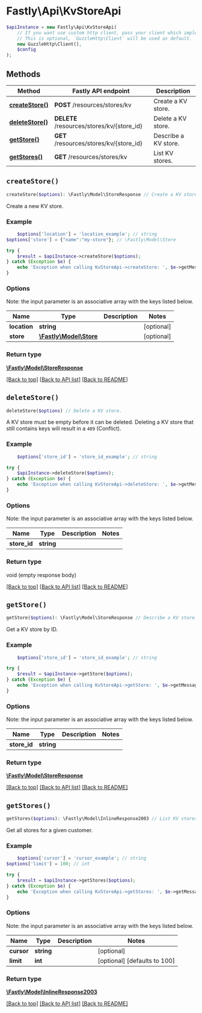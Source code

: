 # Fastly\Api\KvStoreApi


```php
$apiInstance = new Fastly\Api\KvStoreApi(
    // If you want use custom http client, pass your client which implements `GuzzleHttp\ClientInterface`.
    // This is optional, `GuzzleHttp\Client` will be used as default.
    new GuzzleHttp\Client(),
    $config
);
```

## Methods

Method | Fastly API endpoint | Description
------------- | ------------- | -------------
[**createStore()**](KvStoreApi.md#createStore) | **POST** /resources/stores/kv | Create a KV store.
[**deleteStore()**](KvStoreApi.md#deleteStore) | **DELETE** /resources/stores/kv/{store_id} | Delete a KV store.
[**getStore()**](KvStoreApi.md#getStore) | **GET** /resources/stores/kv/{store_id} | Describe a KV store.
[**getStores()**](KvStoreApi.md#getStores) | **GET** /resources/stores/kv | List KV stores.


## `createStore()`

```php
createStore($options): \Fastly\Model\StoreResponse // Create a KV store.
```

Create a new KV store.

### Example
```php
    $options['location'] = 'location_example'; // string
$options['store'] = {"name":"my-store"}; // \Fastly\Model\Store

try {
    $result = $apiInstance->createStore($options);
} catch (Exception $e) {
    echo 'Exception when calling KvStoreApi->createStore: ', $e->getMessage(), PHP_EOL;
}
```

### Options

Note: the input parameter is an associative array with the keys listed below.

Name | Type | Description  | Notes
------------- | ------------- | ------------- | -------------
**location** | **string** |  | [optional]
**store** | [**\Fastly\Model\Store**](../Model/Store.md) |  | [optional]

### Return type

[**\Fastly\Model\StoreResponse**](../Model/StoreResponse.md)

[[Back to top]](#) [[Back to API list]](../../README.md#endpoints)
[[Back to README]](../../README.md)

## `deleteStore()`

```php
deleteStore($options) // Delete a KV store.
```

A KV store must be empty before it can be deleted.  Deleting a KV store that still contains keys will result in a `409` (Conflict).

### Example
```php
    $options['store_id'] = 'store_id_example'; // string

try {
    $apiInstance->deleteStore($options);
} catch (Exception $e) {
    echo 'Exception when calling KvStoreApi->deleteStore: ', $e->getMessage(), PHP_EOL;
}
```

### Options

Note: the input parameter is an associative array with the keys listed below.

Name | Type | Description  | Notes
------------- | ------------- | ------------- | -------------
**store_id** | **string** |  |

### Return type

void (empty response body)

[[Back to top]](#) [[Back to API list]](../../README.md#endpoints)
[[Back to README]](../../README.md)

## `getStore()`

```php
getStore($options): \Fastly\Model\StoreResponse // Describe a KV store.
```

Get a KV store by ID.

### Example
```php
    $options['store_id'] = 'store_id_example'; // string

try {
    $result = $apiInstance->getStore($options);
} catch (Exception $e) {
    echo 'Exception when calling KvStoreApi->getStore: ', $e->getMessage(), PHP_EOL;
}
```

### Options

Note: the input parameter is an associative array with the keys listed below.

Name | Type | Description  | Notes
------------- | ------------- | ------------- | -------------
**store_id** | **string** |  |

### Return type

[**\Fastly\Model\StoreResponse**](../Model/StoreResponse.md)

[[Back to top]](#) [[Back to API list]](../../README.md#endpoints)
[[Back to README]](../../README.md)

## `getStores()`

```php
getStores($options): \Fastly\Model\InlineResponse2003 // List KV stores.
```

Get all stores for a given customer.

### Example
```php
    $options['cursor'] = 'cursor_example'; // string
$options['limit'] = 100; // int

try {
    $result = $apiInstance->getStores($options);
} catch (Exception $e) {
    echo 'Exception when calling KvStoreApi->getStores: ', $e->getMessage(), PHP_EOL;
}
```

### Options

Note: the input parameter is an associative array with the keys listed below.

Name | Type | Description  | Notes
------------- | ------------- | ------------- | -------------
**cursor** | **string** |  | [optional]
**limit** | **int** |  | [optional] [defaults to 100]

### Return type

[**\Fastly\Model\InlineResponse2003**](../Model/InlineResponse2003.md)

[[Back to top]](#) [[Back to API list]](../../README.md#endpoints)
[[Back to README]](../../README.md)
